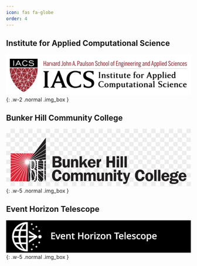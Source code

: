 ```yaml
---
icon: fas fa-globe
order: 4
---
```


## Institute for Applied Computational Science
![Institute for Applied Computational Science](/assets/images/IACS-Logo.png){: .w-2 .normal .img_box }


## Bunker Hill Community College
![Bunker Hill Community College](/assets/images/BHCC.png){: .w-5 .normal .img_box }

## Event Horizon Telescope
![Event Horizon Telescope](/assets/images/EHT.png){: .w-5 .normal .img_box }
